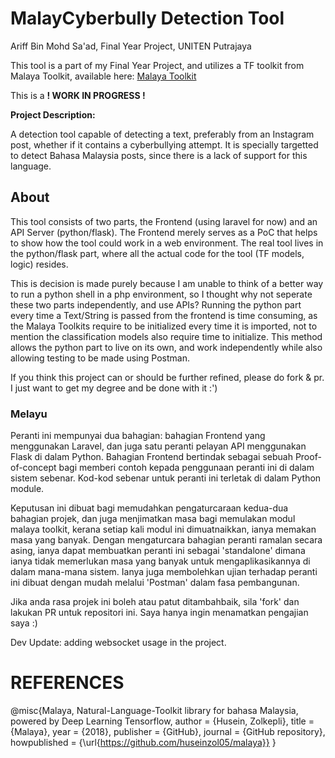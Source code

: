 # MalayCyberbully Detection Tool
Ariff Bin Mohd Sa'ad, Final Year Project, UNITEN Putrajaya

This tool is a part of my Final Year Project, and utilizes a TF toolkit from Malaya Toolkit, available here: [Malaya Toolkit](https://malaya.readthedocs.io)

This is a **! WORK IN PROGRESS !**

**Project Description:**

A detection tool capable of detecting a text, preferably from an Instagram post, whether if it contains a cyberbullying attempt. It is specially targetted to detect Bahasa Malaysia posts, since there is a lack of support for this language. 

## About
This tool consists of two parts, the Frontend (using laravel for now) and an API Server (python/flask). The Frontend merely serves as a PoC that helps to show how the tool could work in a web environment. The real tool lives in the python/flask part, where all the actual code for the tool (TF models, logic) resides. 

This is decision is made purely because I am unable to think of a better way to run a python shell in a php environment, so I thought why not seperate these two parts independently, and use APIs? Running the python part every time a Text/String is passed from the frontend is time consuming, as the Malaya Toolkits require to be initialized every time it is imported, not to mention the classification models also require time to initialize. This method allows the python part to live on its own, and work independently while also allowing testing to be made using Postman.

If you think this project can or should be further refined, please do fork & pr. I just want to get my degree and be done with it :')

### Melayu
Peranti ini mempunyai dua bahagian: bahagian Frontend yang menggunakan Laravel, dan juga satu peranti pelayan API menggunakan Flask di dalam Python. Bahagian Frontend bertindak sebagai sebuah Proof-of-concept bagi memberi contoh kepada penggunaan peranti ini di dalam sistem sebenar. Kod-kod sebenar untuk peranti ini terletak di dalam Python module.

Keputusan ini dibuat bagi memudahkan pengaturcaraan kedua-dua bahagian projek, dan juga menjimatkan masa bagi memulakan modul malaya toolkit, kerana setiap kali modul ini dimuatnaikkan, ianya memakan masa yang banyak. Dengan mengaturcara bahagian peranti ramalan secara asing, ianya dapat membuatkan peranti ini sebagai 'standalone' dimana ianya tidak memerlukan masa yang banyak untuk mengaplikasikannya di dalam mana-mana sistem. Ianya juga membolehkan ujian terhadap peranti ini dibuat dengan mudah melalui 'Postman' dalam fasa pembangunan.

Jika anda rasa projek ini boleh atau patut ditambahbaik, sila 'fork' dan lakukan PR untuk repositori ini. Saya hanya ingin menamatkan pengajian saya :)

Dev Update:
adding websocket usage in the project.


# REFERENCES

@misc{Malaya, Natural-Language-Toolkit library for bahasa Malaysia, powered by Deep Learning Tensorflow,
  author = {Husein, Zolkepli},
  title = {Malaya},
  year = {2018},
  publisher = {GitHub},
  journal = {GitHub repository},
  howpublished = {\url{https://github.com/huseinzol05/malaya}}
}
